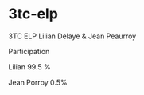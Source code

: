 # 3tc-elp
3TC ELP Lilian Delaye &amp; Jean Peaurroy

Participation 

Lilian 99.5 % 

Jean Porroy 0.5%
